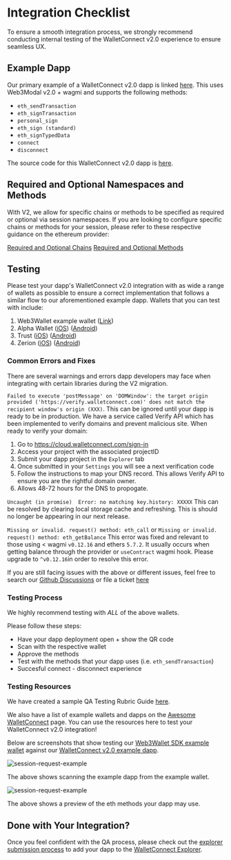# Integration Checklist

To ensure a smooth integration process, we strongly recommend conducting internal testing of the WalletConnect v2.0 experience to ensure seamless UX.

## Example Dapp

Our primary example of a WalletConnect v2.0 dapp is linked [here](https://react-app.walletconnect.com/). This uses Web3Modal v2.0 + wagmi and supports the following methods:

- `eth_sendTransaction`
- `eth_signTransaction`
- `personal_sign`
- `eth_sign (standard)`
- `eth_signTypedData`
- `connect`
- `disconnect`

The source code for this WalletConnect v2.0 dapp is [here](https://github.com/WalletConnect/web-examples/tree/main/dapps/react-dapp-v2).

## Required and Optional Namespaces and Methods

With V2, we allow for specific chains or methods to be specified as required or optional via session namespaces. If you are looking to configure specific chains or methods for your session, please refer to these respective guidance on the ethereum provider:

[Required and Optional Chains](../../../web/providers/ethereum#required-and-optional-chains)
[Required and Optional Methods](../../../web/providers/ethereum#required-and-optional-methods)

## Testing

Please test your dapp's WalletConnect v2.0 integration with as wide a range of wallets as possible to ensure a correct implementation that follows a similar flow to our aforementioned example dapp. Wallets that you can test with include:

1. Web3Wallet example wallet ([Link](https://react-web3wallet.vercel.app/))
2. Alpha Wallet ([iOS](https://apps.apple.com/us/app/alphawallet-ethereum-binance/id1358230430)) ([Android](https://play.google.com/store/apps/details?id=io.stormbird.wallet&hl=en&gl=US))
3. Trust ([iOS](https://apps.apple.com/us/app/trust-crypto-bitcoin-wallet/id1288339409)) ([Android](https://play.google.com/store/apps/details?id=com.wallet.crypto.trustapp&hl=en&gl=US))
4. Zerion ([iOS](https://apps.apple.com/us/app/zerion-wallet-crypto-web3/id1456732565)) ([Android](https://play.google.com/store/apps/details?id=io.zerion.android&hl=en&gl=US))

### Common Errors and Fixes

There are several warnings and errors dapp developers may face when integrating with certain libraries during the V2 migration.

`Failed to execute 'postMessage' on 'DOMWindow': the target origin provided ('https://verify.walletconnect.com)' does not match the recipient window's origin (XXX)`.
This can be ignored until your dapp is ready to be in production. We have a service called Verify API which has been implemented to verify domains and prevent malicious site. When ready to verify your domain:

1. Go to https://cloud.walletconnect.com/sign-in
2. Access your project with the associated projectID
3. Submit your dapp project in the `Explorer` tab
4. Once submitted in your `Settings` you will see a next verification code
5. Follow the instructions to map your DNS record. This allows Verify API to ensure you are the rightful domain owner.
6. Allows 48-72 hours for the DNS to propogate.

`Uncaught (in promise)  Error: no matching key.history: XXXXX`
This can be resolved by clearing local storage cache and refreshing. This is should no longer be appearing in our next release.

`Missing or invalid. request() method: eth_call` or `Missing or invalid. request() method: eth_getBalance`
This error was fixed and relevant to those using < wagmi `v0.12.16` and ethers `5.7.2`. It usually occurs when getting balance through the provider or `useContract` wagmi hook. Please upgrade to `^v0.12.16`in order to resolve this error.

If you are still facing issues with the above or different issues, feel free to search our [Github Discussions](https://github.com/orgs/WalletConnect/discussions) or file a ticket [here](https://github.com/orgs/WalletConnect/discussions/new?category=v1-v2-migration-support)

### Testing Process

We highly recommend testing with _ALL_ of the above wallets.

Please follow these steps:

- Have your dapp deployment open + show the QR code
- Scan with the respective wallet
- Approve the methods
- Test with the methods that your dapp uses (i.e. `eth_sendTransaction`)
- Succesful connect - disconnect experience

### Testing Resources

We have created a sample QA Testing Rubric Guide [here](https://docs.google.com/spreadsheets/d/12Hqu3yjcqnjSuE2MyHsvFhPfoMkY3DH9MdLaIb2woxw/edit?usp=sharing).

We also have a list of example wallets and dapps on the [Awesome WalletConnect](https://github.com/WalletConnect/awesome-walletconnect) page. You can use the resources here to test your WalletConnect v2.0 integration!

Below are screenshots that show testing our [Web3Wallet SDK example wallet](https://react-wallet.walletconnect.com/) against our [WalletConnect v2.0 example dapp](https://react-app.walletconnect.com/).

![session-request-example](/assets/Web3Wallet.png)

The above shows scanning the example dapp from the example wallet.

![session-request-example](/assets/SessionRequestExample.png)

The above shows a preview of the eth methods your dapp may use.

## Done with Your Integration?

Once you feel confident with the QA process, please check out the [explorer submission process](../explorer-submission.md) to add your dapp to the [WalletConnect Explorer](https://walletconnect.com/explorer).

